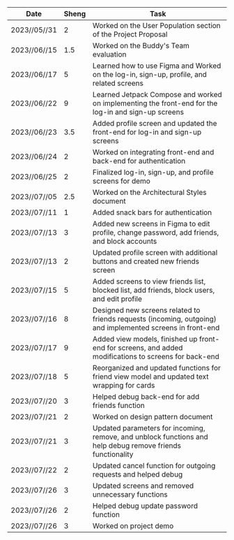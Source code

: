 | Date         | Sheng | Task                                                                                                       |
|--------------|-------|------------------------------------------------------------------------------------------------------------|
| 2023//05//31 | 2     | Worked on the User Population section of the Project Proposal                                              |
| 2023//06//15 | 1.5   | Worked on the Buddy's Team evaluation                                                                      |
| 2023//06//17 | 5     | Learned how to use Figma and Worked on the log-in, sign-up, profile, and related screens                   |
| 2023//06//22 | 9     | Learned Jetpack Compose and worked on implementing the front-end for the log-in and sign-up screens        |
| 2023//06//23 | 3.5   | Added profile screen and updated the front-end for log-in and sign-up screens                              |
| 2023//06//24 | 2     | Worked on integrating front-end and back-end for authentication                                            |
| 2023//06//25 | 2     | Finalized log-in, sign-up, and profile screens for demo                                                    |
| 2023//07//05 | 2.5   | Worked on the Architectural Styles document                                                                |
| 2023//07//11 | 1     | Added snack bars for authentication                                                                        |
| 2023//07//13 | 3     | Added new screens in Figma to edit profile, change password, add friends, and block accounts               |
| 2023//07//13 | 2     | Updated profile screen with additional buttons and created new friends screen                              |
| 2023//07//15 | 5     | Added screens to view friends list, blocked list, add friends, block users, and edit profile               |
| 2023//07//16 | 8     | Designed new screens related to friends requests (incoming, outgoing) and implemented screens in front-end |
| 2023//07//17 | 9     | Added view models, finished up front-end for screens, and added modifications to screens for back-end      |
| 2023//07//18 | 5     | Reorganized and updated functions for friend view model and updated text wrapping for cards                |
| 2023//07//20 | 3     | Helped debug back-end for add friends function                                                             |
| 2023//07//21 | 2     | Worked on design pattern document                                                                          |
| 2023//07//21 | 3     | Updated parameters for incoming, remove, and unblock functions and help debug remove friends functionality |
| 2023//07//22 | 2     | Updated cancel function for outgoing requests and helped debug                                             |
| 2023//07//26 | 3     | Updated screens and removed unnecessary functions                                                          |
| 2023//07//26 | 2     | Helped debug update password function                                                                      |
| 2023//07//26 | 3     | Worked on project demo                                                                                     |
